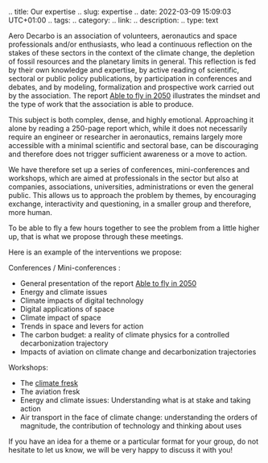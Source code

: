 .. title: Our expertise
.. slug: expertise
.. date: 2022-03-09 15:09:03 UTC+01:00
.. tags: 
.. category: 
.. link: 
.. description: 
.. type: text

Aero Decarbo is an association of volunteers, aeronautics and space professionals and/or enthusiasts, who lead a continuous reflection on the stakes of these sectors in the context of the climate change, the depletion of fossil resources and the planetary limits in general. This reflection is fed by their own knowledge and expertise, by active reading of scientific, sectoral or public policy publications, by participation in conferences and debates, and by modeling, formalization and prospective work carried out by the association. The report [Able to fly in 2050](link://slug/pve2050) illustrates the mindset and the type of work that the association is able to produce.

This subject is both complex, dense, and highly emotional.  Approaching it alone by reading a 250-page report which, while it does not necessarily require an engineer or researcher in aeronautics, remains largely more accessible with a minimal scientific and sectoral base, can be discouraging and therefore does not trigger sufficient awareness or a move to action. 

We have therefore set up a series of conferences, mini-conferences and workshops, which are aimed at professionals in the sector but also at companies, associations, universities, administrations or even the general public. This allows us to approach the problem by themes, by encouraging exchange, interactivity and questioning, in a smaller group and therefore, more human. 

To be able to fly a few hours together to see the problem from a little higher up, that is what we propose through these meetings.

Here is an example of the interventions we propose:

Conferences / Mini-conferences :

* General presentation of the report [Able to fly in 2050](link://slug/pve2050)
* Energy and climate issues
* Climate impacts of digital technology
* Digital applications of space
* Climate impact of space
* Trends in space and levers for action
* The carbon budget: a reality of climate physics for a controlled decarbonization trajectory
* Impacts of aviation on climate change and decarbonization trajectories

Workshops:

- The [climate fresk](https://climatefresk.org/)
- The aviation fresk
- Energy and climate issues: Understanding what is at stake and taking action
- Air transport in the face of climate change: understanding the orders of magnitude, the contribution of technology and thinking about uses

If you have an idea for a theme or a particular format for your group, do not hesitate to let us know, we will be very happy to discuss it with you!

